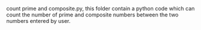 count prime and composite.py, this folder contain a python code which can count the number of prime and composite numbers between the two numbers entered by user.
